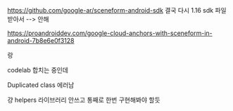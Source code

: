 
https://github.com/google-ar/sceneform-android-sdk
결국 다시 1.16 sdk 파일 받아서 --> 안해

https://proandroiddev.com/google-cloud-anchors-with-sceneform-in-android-7b8e6e0f3128

랑

codelab 합치는 중인데

Duplicated class 에러남

걍 helpers 라이브러리 안쓰고 통째로 한번 구현해봐야 할듯

